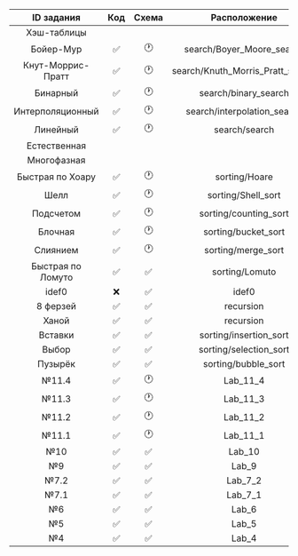 | ID задания | Код | Схема | Расположение |                                                 
| :----: | :----: | :----: | :----: |
| Хэш-таблицы  |  |  |  |
| Бойер-Мур | ✅ | 🕐 | search/Boyer_Moore_search  |
| Кнут-Моррис-Пратт | ✅ | 🕐 | search/Knuth_Morris_Pratt_search |
| Бинарный | ✅ | 🕐 | search/binary_search |
| Интерполяционный | ✅ | 🕐 | search/interpolation_search |
| Линейный | ✅ | 🕐 | search/search |
| Естественная  |  |  |  |
| Многофазная |  |  |  |
| Быстрая по Хоару | ✅ | 🕐 | sorting/Hoare |
| Шелл | ✅ | 🕐 | sorting/Shell_sort |
| Подсчетом |✅  | 🕐 | sorting/counting_sort |
| Блочная  | ✅ | 🕐 | sorting/bucket_sort |
| Слиянием | ✅ | 🕐 | sorting/merge_sort |
| Быстрая по Ломуто | ✅ | ✅ | sorting/Lomuto |
| idef0 | ❌ | ✅ | idef0 |
| 8 ферзей | ✅ | ✅ | recursion |
| Ханой | ✅ | ✅ | recursion |
| Вставки | ✅ | ✅ | sorting/insertion_sort |
| Выбор | ✅ | ✅ | sorting/selection_sort |
| Пузырёк | ✅ | ✅ | sorting/bubble_sort |
| №11.4 | ✅ | 🕐 | Lab_11_4 |
| №11.3 | ✅ | 🕐 | Lab_11_3 |
| №11.2 | ✅ | 🕐 | Lab_11_2 |
| №11.1 | ✅ | 🕐 | Lab_11_1 |
| №10 | ✅ | ✅ | Lab_10 |
| №9 | ✅ | ✅ | Lab_9 |
| №7.2 | ✅ | ✅ | Lab_7_2 |
| №7.1 | ✅ | ✅ | Lab_7_1 |
| №6 | ✅ | ✅ | Lab_6 |
| №5 | ✅ | ✅ | Lab_5 |
| №4 | ✅ | ✅ | Lab_4 |
